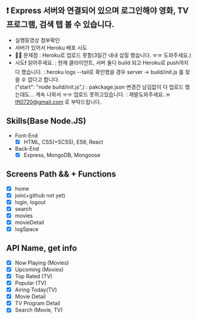 ## ❗ Express 서버와 연결되어 있으며 로그인해야 영화, TV프로그램, 검색 탭 볼 수 있습니다.

- 실행동영상 첨부확인
- 서버가 있어서 Heroku 배포 시도
- 🙋‍♂️ 문제점 : Heroku로 업로드 못함(3일간 내내 삽질 했습니다. ㅠㅠ 도와주세요.)
- 시도❗ 읽어주세요.
  : 현재 클라이언트, 서버 둘다 build 되고 Heroku로 push까지 다 했습니다.
  : heroku logs --tail로 확인했을 경우 server -> build/init.js 를 찾을 수 없다고 합니다.  
   ("start": "node build/init.js",)
  : pakckage.json 변경건 남김없이 다 업로드 했는데도... 계속 나와서 ㅠㅠ 업로드 못하고있습니다.
  : 제발도와주세요..ㅠ tft0720@gmail.com 로 부탁드립니다.

## Skills(Base Node.JS)

- Font-End
  - [x] HTML, CSS(+SCSS), ES6, React
- Back-End
  - [x] Express, MongoDB, Mongoose

## Screens Path && + Functions

- [x] home
- [x] join(+github not yet)
- [x] login, logout
- [x] search
- [x] movies
- [x] movieDetail
- [x] logSpace

## API Name, get info

- [x] Now Playing (Movies)
- [x] Upcoming (Movies)
- [x] Top Rated (TV)
- [x] Popular (TV)
- [x] Airing Today(TV)
- [x] Movie Detail
- [x] TV Program Detail
- [x] Search (Movie, TV)
